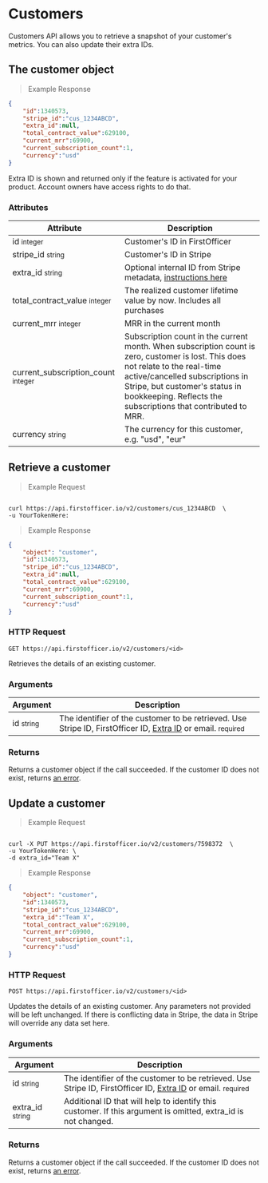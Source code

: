 # Customers

Customers API allows you to retrieve a snapshot of your customer's metrics. You can also update their extra IDs.   

## The customer object

> Example Response

```json
{
    "id":1340573,
    "stripe_id":"cus_1234ABCD",
    "extra_id":null,
    "total_contract_value":629100,
    "current_mrr":69900,
    "current_subscription_count":1,
    "currency":"usd"
}
```

<aside class="notice">
Extra ID is shown and returned only if the feature is activated for your product. Account owners have access rights to do that.
</aside>

### Attributes

Attribute | Description
--------- | -------
id <small>integer</small> | Customer's ID in FirstOfficer 
stripe_id <small>string</small> | Customer's ID in Stripe
extra_id <small>string</small> | Optional internal ID from Stripe metadata, <a href='https://www.firstofficer.io/activate_ext_id'>instructions here</a>
total_contract_value <small>integer</small> | The realized customer lifetime value by now. Includes all purchases
current_mrr <small>integer</small> | MRR in the current month
current_subscription_count <small>integer</small> | Subscription count in the current month. When subscription count is zero, customer is lost. This does not relate to the real-time active/cancelled subscriptions in Stripe, but customer's status in bookkeeping. Reflects the subscriptions that contributed to MRR.
currency <small>string</small> | The currency for this customer, e.g. "usd", "eur"

## Retrieve a customer

> Example Request

```ruby

```


```shell
curl https://api.firstofficer.io/v2/customers/cus_1234ABCD  \
-u YourTokenHere:
```

> Example Response

```json
{
    "object": "customer",
    "id":1340573,
    "stripe_id":"cus_1234ABCD",
    "extra_id":null,
    "total_contract_value":629100,
    "current_mrr":69900,
    "current_subscription_count":1,
    "currency":"usd"
}
```
### HTTP Request

`GET https://api.firstofficer.io/v2/customers/<id>`

Retrieves the details of an existing customer.

### Arguments

Argument | Description
--------- | -------
id <small>string</small> | The identifier of the customer to be retrieved. Use Stripe ID, FirstOfficer ID, <a href='https://www.firstofficer.io/activate_ext_id'>Extra ID</a> or email. <small class="req-badge">required</small> 

### Returns

Returns a customer object if the call succeeded. If the customer ID does not exist, returns <a href=#errors>an error</a>.

## Update a customer

> Example Request

```ruby

```


```shell
curl -X PUT https://api.firstofficer.io/v2/customers/7598372  \
-u YourTokenHere: \
-d extra_id="Team X"
```

> Example Response

```json
{
    "object": "customer",
    "id":1340573,
    "stripe_id":"cus_1234ABCD",
    "extra_id":"Team X",
    "total_contract_value":629100,
    "current_mrr":69900,
    "current_subscription_count":1,
    "currency":"usd"
}
```
### HTTP Request

`POST https://api.firstofficer.io/v2/customers/<id>`

Updates the details of an existing customer. Any parameters not provided will be left unchanged. 
If there is conflicting data in Stripe, the data in Stripe will override any data set here.

### Arguments

Argument | Description
--------- | -------
id <small>string</small> | The identifier of the customer to be retrieved. Use Stripe ID, FirstOfficer ID, <a href='https://www.firstofficer.io/activate_ext_id'>Extra ID</a> or email. <small class="req-badge">required</small>
extra_id <small>string</small> | Additional ID that will help to identify this customer. If this argument is omitted, extra_id is not changed. 

### Returns

Returns a customer object if the call succeeded. If the customer ID does not exist, returns <a href=#errors>an error</a>.